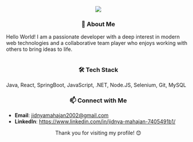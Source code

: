 <h1 align="center">
  <img src="https://readme-typing-svg.demolab.com?font=Montserrat&size=22&duration=2000&pause=1000&color=808080&center=true&vCenter=true&width=500&lines=Hey there! I'm Jidnya, a web enthusiast. 👋">
</h1>

###  <h3 align="center">🌟 About Me </h3>
Hello World! I am a passionate developer with a deep interest in modern web technologies and a collaborative team player who enjoys working with others to bring ideas to life. 

<hr style="height:0px; border:none; background-color:#ccc; margin:10px 0;">

###  <h3 align="center">🛠️ Tech Stack </h3>
Java, React, SpringBoot, JavaScript, .NET, Node.JS, Selenium, Git, MySQL


### <h3 align="center">📫 Connect with Me </h3>
  - **Email**: jidnyamahajan2002@gmail.com<br>
  - **LinkedIn**: https://www.linkedin.com/in/jidnya-mahajan-7405491b1/<br>

<p align="center">
  Thank you for visiting my profile! 😊
</p>
